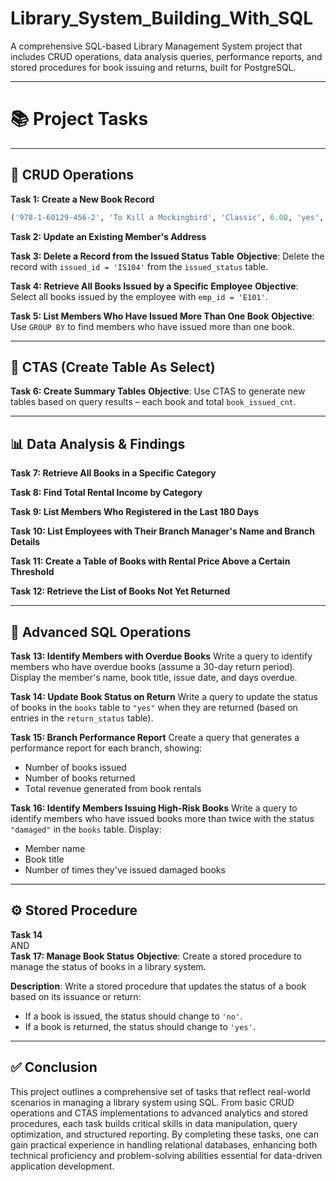 # Library_System_Building_With_SQL
A comprehensive SQL-based Library Management System project that includes CRUD operations, data analysis queries, performance reports, and stored procedures for book issuing and returns, built for PostgreSQL.

---

# 📚 **Project Tasks**

---

## 🔧 **CRUD Operations**

**Task 1: Create a New Book Record**

```sql
('978-1-60129-456-2', 'To Kill a Mockingbird', 'Classic', 6.00, 'yes', 'Harper Lee', 'J.B. Lippincott & Co.')
```

**Task 2: Update an Existing Member's Address**

**Task 3: Delete a Record from the Issued Status Table**
**Objective**: Delete the record with `issued_id = 'IS104'` from the `issued_status` table.

**Task 4: Retrieve All Books Issued by a Specific Employee**
**Objective**: Select all books issued by the employee with `emp_id = 'E101'`.

**Task 5: List Members Who Have Issued More Than One Book**
**Objective**: Use `GROUP BY` to find members who have issued more than one book.

---

## 📑 **CTAS (Create Table As Select)**

**Task 6: Create Summary Tables**
**Objective**: Use CTAS to generate new tables based on query results – each book and total `book_issued_cnt`.

---

## 📊 **Data Analysis & Findings**

**Task 7: Retrieve All Books in a Specific Category**

**Task 8: Find Total Rental Income by Category**

**Task 9: List Members Who Registered in the Last 180 Days**

**Task 10: List Employees with Their Branch Manager's Name and Branch Details**

**Task 11: Create a Table of Books with Rental Price Above a Certain Threshold**

**Task 12: Retrieve the List of Books Not Yet Returned**

---

## 🧠 **Advanced SQL Operations**

**Task 13: Identify Members with Overdue Books**
Write a query to identify members who have overdue books (assume a 30-day return period). Display the member's name, book title, issue date, and days overdue.

**Task 14: Update Book Status on Return**
Write a query to update the status of books in the `books` table to `"yes"` when they are returned (based on entries in the `return_status` table).

**Task 15: Branch Performance Report**
Create a query that generates a performance report for each branch, showing:

* Number of books issued
* Number of books returned
* Total revenue generated from book rentals

**Task 16: Identify Members Issuing High-Risk Books**
Write a query to identify members who have issued books more than twice with the status `"damaged"` in the `books` table. Display:

* Member name
* Book title
* Number of times they've issued damaged books

---

## ⚙️ **Stored Procedure**
**Task 14**  
AND  
**Task 17: Manage Book Status**
**Objective**: Create a stored procedure to manage the status of books in a library system.

**Description**:
Write a stored procedure that updates the status of a book based on its issuance or return:

* If a book is issued, the status should change to `'no'`.
* If a book is returned, the status should change to `'yes'`.

---
## ✅ Conclusion
This project outlines a comprehensive set of tasks that reflect real-world scenarios in managing a library system using SQL. From basic CRUD operations and CTAS implementations to advanced analytics and stored procedures, each task builds critical skills in data manipulation, query optimization, and structured reporting. By completing these tasks, one can gain practical experience in handling relational databases, enhancing both technical proficiency and problem-solving abilities essential for data-driven application development.
